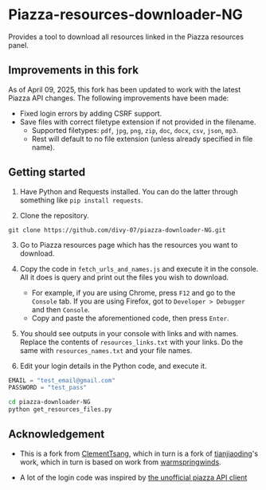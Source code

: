 

# Piazza-resources-downloader-NG

Provides a tool to download all resources linked in the Piazza resources panel.

## Improvements in this fork
As of April 09, 2025, this fork has been updated to work with the latest Piazza API changes. The following improvements have been made:

- Fixed login errors by adding CSRF support.
- Save files with correct filetype extension if not provided in the filename.
   - Supported filetypes: `pdf`, `jpg`, `png`, `zip`, `doc`, `docx`, `csv`, `json`, `mp3`.
   - Rest will default to no file extension (unless already specified in file name).

## Getting started

1. Have Python and Requests installed. You can do the latter through something like `pip install requests`.

2. Clone the repository.
```shell
git clone https://github.com/divy-07/piazza-downloader-NG.git
```

3. Go to Piazza resources page which has the resources you want to download.

4. Copy the code in `fetch_urls_and_names.js` and execute it in the console. All it does is query and print out the files you wish to download.

   * For example, if you are using Chrome, press `F12` and go to the `Console` tab. If you are using Firefox, got to `Developer > Debugger` and then `Console`.
   * Copy and paste the aforementioned code, then press `Enter`.

5. You should see outputs in your console with links and with names. Replace the contents of `resources_links.txt` with your links. Do the same with `resources_names.txt` and your file names.

6. Edit your login details in the Python code, and execute it.

```python
EMAIL = "test_email@gmail.com"
PASSWORD = "test_pass"
```

```bash
cd piazza-downloader-NG
python get_resources_files.py
```

## Acknowledgement

- This is a fork from [ClementTsang](https://github.com/ClementTsang/piazza-downloader-NG), which in turn is a fork of [tianjiaoding](https://github.com/tianjiaoding/piazza-downloader-NG)'s work, which in turn is based on work from [warmspringwinds](https://github.com/warmspringwinds/piazza_resources_downloader).

- A lot of the login code was inspired by [the unofficial piazza API client](https://github.com/hfaran/piazza-api/)
